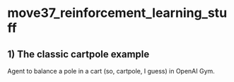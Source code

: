 # move37_reinforcement_learning_stuff

## 1) The classic cartpole example

Agent to balance a pole in a cart (so, cartpole, I guess) in OpenAI Gym.

